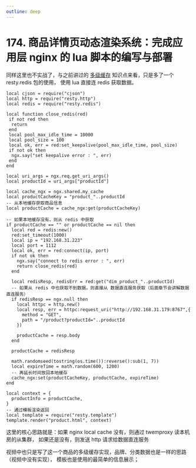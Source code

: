 ```yaml
---
outline: deep
---
```

# 174. 商品详情页动态渲染系统：完成应用层 nginx 的 lua 脚本的编写与部署

同样这里也不实战了，与之前讲过的 [多级缓存](../054.md) 知识点来看，只是多了一个 resty.redis 包的使用，
使用 lua 直接连 redis 获取数据。

```
local cjson = require("cjson")
local http = require("resty.http")
local redis = require("resty.redis")  

local function close_redis(red)  
 if not red then  
  return  
 end  
 local pool_max_idle_time = 10000
 local pool_size = 100
 local ok, err = red:set_keepalive(pool_max_idle_time, pool_size)  
 if not ok then  
  ngx.say("set keepalive error : ", err)  
 end  
end

local uri_args = ngx.req.get_uri_args()
local productId = uri_args["productId"]

local cache_ngx = ngx.shared.my_cache
local productCacheKey = "product_"..productId
-- 从本地缓存获取商品信息
local productCache = cache_ngx:get(productCacheKey)

-- 如果本地缓存没有，则从 redis 中获取
if productCache == "" or productCache == nil then
  local red = redis:new()  
  red:set_timeout(1000)  
  local ip = "192.168.31.223"  
  local port = 1112  
  local ok, err = red:connect(ip, port)  
  if not ok then  
    ngx.say("connect to redis error : ", err)  
    return close_redis(red)  
  end

  local redisResp, redisErr = red:get("dim_product_"..productId)
  -- 如果从 redis 中也获取不到数据，则直接从 数据直连服务获取（后面章节会讲解数据直连服务）
  if redisResp == ngx.null then  
    local httpc = http.new()
    local resp, err = httpc:request_uri("http://192.168.31.179:8767",{
      method = "GET",
      path = "/product?productId="..productId
    })

    productCache = resp.body
  end

  productCache = redisResp

  math.randomseed(tostring(os.time()):reverse():sub(1, 7))
  local expireTime = math.random(600, 1200)  
  -- 再延长时间放回本地缓存
  cache_ngx:set(productCacheKey, productCache, expireTime)
end

local context = {
  productInfo = productCache,
}
-- 通过模板渲染返回
local template = require("resty.template")
template.render("product.html", context)

```

这里的核心思路就是：如果 nginx local cache 没有，则通过 twemproxy 读本机房的从集群，
如果还是没有，则发送 http 请求给数据直连服务

视频中也只是写了这一个商品的多级缓存实现，品牌、分类数据也是一样的思路（视频中没有实现），
模板也是使用的最简单的信息展示；
